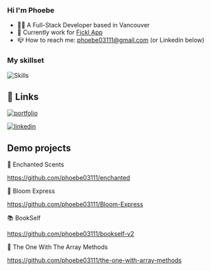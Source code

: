 

### Hi I'm Phoebe

- 👩‍💻 A Full-Stack Developer based in Vancouver
- 💼 Currently work for [Fickl App](https://www.ficklmarketing.com/)
- 📪 How to reach me: phoebe03111@gmail.com (or Linkedin below)

### My skillset
![Skills](https://skillicons.dev/icons?i=react,next,redux,html,css,tailwind,sass,js,nodejs,express,mysql,git,firebase)

## 🔗 Links
[![portfolio](https://img.shields.io/badge/my_portfolio-000?style=for-the-badge&logo=ko-fi&logoColor=white)](https://phoebechang.dev)

[![linkedin](https://img.shields.io/badge/linkedin-0A66C2?style=for-the-badge&logo=linkedin&logoColor=white)](https://www.linkedin.com/in/phoebe--chang/)

## Demo projects

💅 Enchanted Scents

https://github.com/phoebe03111/enchanted


💐 Bloom Express

https://github.com/phoebe03111/Bloom-Express

📚 BookSelf

https://github.com/phoebe03111/bookself-v2


🔗 The One With The Array Methods

https://github.com/phoebe03111/the-one-with-array-methods


